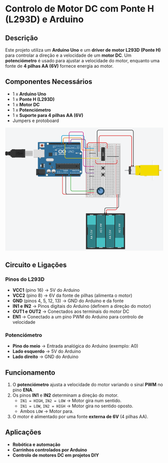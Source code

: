 # Controlo de Motor DC com Ponte H (L293D) e Arduino

## Descrição
Este projeto utiliza um **Arduino Uno** e um **driver de motor L293D (Ponte H)** para controlar a direção e a velocidade de um **motor DC**. Um **potenciómetro** é usado para ajustar a velocidade do motor, enquanto uma fonte de **4 pilhas AA (6V)** fornece energia ao motor.

## Componentes Necessários
- 1 x **Arduino Uno**
- 1 x **Ponte H (L293D)**
- 1 x **Motor DC**
- 1 x **Potenciómetro**
- 1 x **Suporte para 4 pilhas AA (6V)**
- Jumpers e protoboard

![Esquema do Circuito](/img/ponteH.png)

## Circuito e Ligações
### **Pinos do L293D**
- **VCC1** (pino 16) → 5V do Arduino
- **VCC2** (pino 8) → 6V da fonte de pilhas (alimenta o motor)
- **GND** (pinos 4, 5, 12, 13) → GND do Arduino e da fonte
- **IN1 e IN2** → Pinos digitais do Arduino (definem a direção do motor)
- **OUT1 e OUT2** → Conectados aos terminais do motor DC
- **EN1** → Conectado a um pino PWM do Arduino para controlo de velocidade

### **Potenciómetro**
- **Pino do meio** → Entrada analógica do Arduino (exemplo: A0)
- **Lado esquerdo** → 5V do Arduino
- **Lado direito** → GND do Arduino

## Funcionamento
1. O **potenciómetro** ajusta a velocidade do motor variando o sinal **PWM** no pino **ENA**.
2. Os pinos **IN1** e **IN2** determinam a direção do motor.
   - `IN1 = HIGH`, `IN2 = LOW` → Motor gira num sentido.
   - `IN1 = LOW`, `IN2 = HIGH` → Motor gira no sentido oposto.
   - Ambos `LOW` → Motor para.
3. O motor é alimentado por uma fonte **externa de 6V** (4 pilhas AA).

## Aplicações
- **Robótica e automação**
- **Carrinhos controlados por Arduino**
- **Controlo de motores DC em projetos DIY**